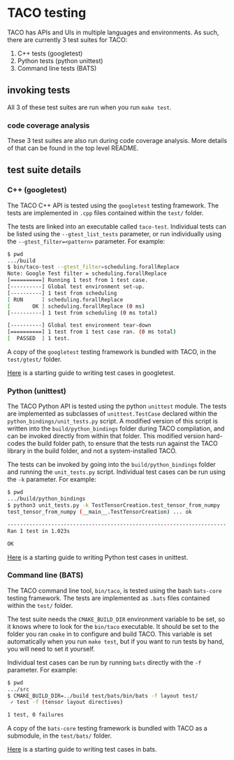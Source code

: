# TACO testing

TACO has APIs and UIs in multiple languages and environments.
As such, there are currently 3 test suites for TACO:

1. C++ tests (googletest)
1. Python tests (python unittest)
1. Command line tests (BATS)

## invoking tests

All 3 of these test suites are run when you run `make test`.

### code coverage analysis

These 3 test suites are also run during code coverage analysis.  More details
of that can be found in the top level README.

## test suite details

### C++ (googletest)

The TACO C++ API is tested using the `googletest` testing framework.  The
tests are implemented in `.cpp` files contained within the `test/` folder.

The tests are linked into an executable called `taco-test`.  Individual tests
can be listed using the `--gtest_list_tests` parameter, or run individually using
the `--gtest_filter=<pattern>` parameter.  For example:

```sh
$ pwd
.../build
$ bin/taco-test --gtest_filter=scheduling.forallReplace
Note: Google Test filter = scheduling.forallReplace
[==========] Running 1 test from 1 test case.
[----------] Global test environment set-up.
[----------] 1 test from scheduling
[ RUN      ] scheduling.forallReplace
[       OK ] scheduling.forallReplace (0 ms)
[----------] 1 test from scheduling (0 ms total)

[----------] Global test environment tear-down
[==========] 1 test from 1 test case ran. (0 ms total)
[  PASSED  ] 1 test.
```

A copy of the `googletest` testing framework is bundled with TACO, in the
`test/gtest/` folder.

[Here](https://google.github.io/googletest/primer.html#simple-tests) is a starting guide to
writing test cases in googletest.

### Python (unittest)

The TACO Python API is tested using the python `unittest` module.  The tests
are implemented as subclasses of `unittest.TestCase` declared within the
`python_bindings/unit_tests.py` script.  A modified version of this script
is written into the `build/python_bindings` folder during TACO compilation,
and can be invoked directly from within that folder.  This modified version
hard-codes the build folder path, to ensure that the tests run against the
TACO library in the build folder, and not a system-installed TACO.

The tests can be invoked by going into the `build/python_bindings` folder
and running the `unit_tests.py` script.  Individual test cases can be run
using the `-k` parameter.  For example:

```sh
$ pwd
.../build/python_bindings
$ python3 unit_tests.py -k TestTensorCreation.test_tensor_from_numpy
test_tensor_from_numpy (__main__.TestTensorCreation) ... ok

----------------------------------------------------------------------
Ran 1 test in 1.023s

OK
```

[Here](https://docs.python.org/3/library/unittest.html#basic-example) is a
starting guide to writing Python test cases in unittest.

### Command line (BATS)

The TACO command line tool, `bin/taco`, is tested using the bash `bats-core`
testing framework.  The tests are implemented as `.bats` files contained
within the `test/` folder.

The test suite needs the `CMAKE_BUILD_DIR` environment variable to be set, so
it knows where to look for the `bin/taco` executable.  It should be set to the
folder you ran `cmake` in to configure and build TACO.  This variable is set
automatically when you run `make test`, but if you want to run tests by hand,
you will need to set it yourself.

Individual test cases can be run by running `bats` directly with the `-f`
parameter.  For example:

```sh
$ pwd
.../src
$ CMAKE_BUILD_DIR=../build test/bats/bin/bats -f layout test/
 ✓ test -f (tensor layout directives)

1 test, 0 failures

```

A copy of the `bats-core` testing framework is bundled with TACO as a
submodule, in the `test/bats/` folder.

[Here](https://bats-core.readthedocs.io/en/latest/writing-tests.html) is a
starting guide to writing test cases in bats.
